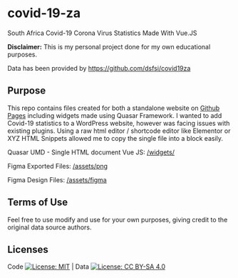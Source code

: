 # covid-19-za

South Africa Covid-19 Corona Virus Statistics Made With Vue.JS

**Disclaimer:** This is my personal project done for my own educational purposes. 

Data has been provided by https://github.com/dsfsi/covid19za

## Purpose

This repo contains files created for both a standalone website on [Github Pages](https://chandrevdw31.github.io/covid-19-za/) including widgets made using Quasar Framework.
I wanted to add Covid-19 statistics to a WordPress website, however was facing issues with existing plugins. 
Using a raw html editor / shortcode editor like Elementor or XYZ HTML Snippets allowed me to copy the single file into a block easily.

Quasar UMD - Single HTML document Vue JS: [/widgets/](/widgets/)

Figma Exported Files: [/assets/png](/assets/png)

Figma Design Files: [/assets/figma](/assets/figma)

## Terms of Use

Feel free to use modify and use for your own purposes, giving credit to the original data source authors.

## Licenses

Code [![License: MIT](https://img.shields.io/badge/License-MIT-yellow.svg)](https://opensource.org/licenses/MIT)  | Data [![License: CC BY-SA 4.0](https://img.shields.io/badge/License-CC%20BY--SA%204.0-lightgrey.svg)](https://creativecommons.org/licenses/by-sa/4.0/)